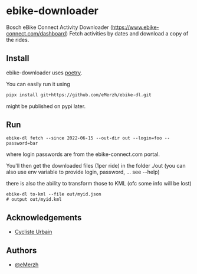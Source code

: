 # ebike-downloader

Bosch eBike Connect Activity Downloader (https://www.ebike-connect.com/dashboard)
Fetch activities by dates and download a copy of the rides.

## Install

ebike-downloader uses [poetry](https://python-poetry.org/).

You can easily run it using

```bash
pipx install git+https://github.com/eMerzh/ebike-dl.git
```

might be published on pypi later.

## Run

```
ebike-dl fetch --since 2022-06-15 --out-dir out --login=foo --password=bar
```

where login passwords are from the ebike-connect.com portal.

You'll then get the downloaded files (1per ride) in the folder ./out
(you can also use env variable to provide login, password, ... see --help)

there is also the ability to transform those to KML (ofc some info will be lost)

```
ebike-dl to-kml --file out/myid.json
# output out/myid.kml
```

## Acknowledgements

- [Cycliste Urbain](https://gitlab.com/cycliste-urbain/resources)

## Authors

- [@eMerzh](https://www.github.com/eMerzh)
